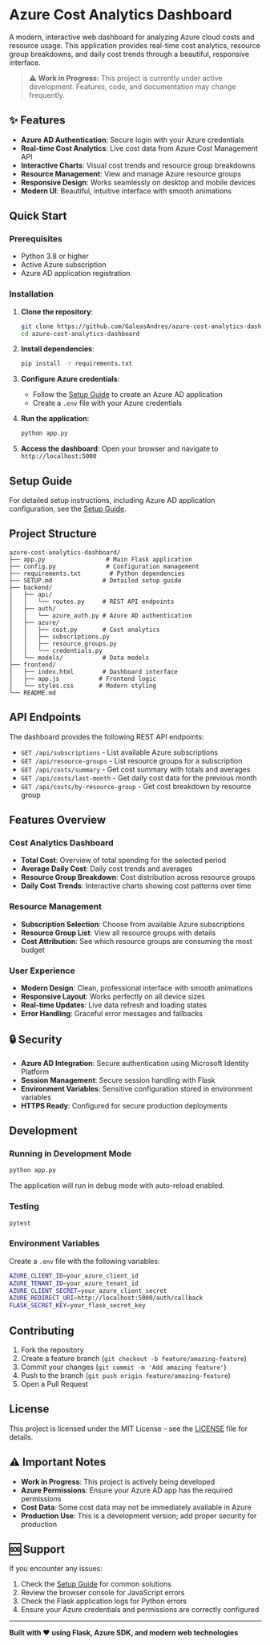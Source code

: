 # Azure Cost Analytics Dashboard

A modern, interactive web dashboard for analyzing Azure cloud costs and resource usage. This application provides real-time cost analytics, resource group breakdowns, and daily cost trends through a beautiful, responsive interface.

> ⚠️ **Work in Progress:** This project is currently under active development. Features, code, and documentation may change frequently.

## ✨ Features

- **Azure AD Authentication**: Secure login with your Azure credentials
- **Real-time Cost Analytics**: Live cost data from Azure Cost Management API
- **Interactive Charts**: Visual cost trends and resource group breakdowns
- **Resource Management**: View and manage Azure resource groups
- **Responsive Design**: Works seamlessly on desktop and mobile devices
- **Modern UI**: Beautiful, intuitive interface with smooth animations

##  Quick Start

### Prerequisites

- Python 3.8 or higher
- Active Azure subscription
- Azure AD application registration

### Installation

1. **Clone the repository**:
   ```bash
   git clone https://github.com/GaleasAndres/azure-cost-analytics-dashboard
   cd azure-cost-analytics-dashboard
   ```

2. **Install dependencies**:
   ```bash
   pip install -r requirements.txt
   ```

3. **Configure Azure credentials**:
   - Follow the [Setup Guide](SETUP.md) to create an Azure AD application
   - Create a `.env` file with your Azure credentials

4. **Run the application**:
   ```bash
   python app.py
   ```

5. **Access the dashboard**:
   Open your browser and navigate to `http://localhost:5000`

## Setup Guide

For detailed setup instructions, including Azure AD application configuration, see the [Setup Guide](SETUP.md).

## Project Structure

```
azure-cost-analytics-dashboard/
├── app.py                 # Main Flask application
├── config.py              # Configuration management
├── requirements.txt        # Python dependencies
├── SETUP.md              # Detailed setup guide
├── backend/
│   ├── api/
│   │   └── routes.py     # REST API endpoints
│   ├── auth/
│   │   └── azure_auth.py # Azure AD authentication
│   ├── azure/
│   │   ├── cost.py       # Cost analytics
│   │   ├── subscriptions.py
│   │   ├── resource_groups.py
│   │   └── credentials.py
│   └── models/           # Data models
├── frontend/
│   ├── index.html        # Dashboard interface
│   ├── app.js           # Frontend logic
│   └── styles.css       # Modern styling
└── README.md
```

## API Endpoints

The dashboard provides the following REST API endpoints:

- `GET /api/subscriptions` - List available Azure subscriptions
- `GET /api/resource-groups` - List resource groups for a subscription
- `GET /api/costs/summary` - Get cost summary with totals and averages
- `GET /api/costs/last-month` - Get daily cost data for the previous month
- `GET /api/costs/by-resource-group` - Get cost breakdown by resource group

## Features Overview

### Cost Analytics Dashboard
- **Total Cost**: Overview of total spending for the selected period
- **Average Daily Cost**: Daily cost trends and averages
- **Resource Group Breakdown**: Cost distribution across resource groups
- **Daily Cost Trends**: Interactive charts showing cost patterns over time

### Resource Management
- **Subscription Selection**: Choose from available Azure subscriptions
- **Resource Group List**: View all resource groups with details
- **Cost Attribution**: See which resource groups are consuming the most budget

### User Experience
- **Modern Design**: Clean, professional interface with smooth animations
- **Responsive Layout**: Works perfectly on all device sizes
- **Real-time Updates**: Live data refresh and loading states
- **Error Handling**: Graceful error messages and fallbacks

## 🔒 Security

- **Azure AD Integration**: Secure authentication using Microsoft Identity Platform
- **Session Management**: Secure session handling with Flask
- **Environment Variables**: Sensitive configuration stored in environment variables
- **HTTPS Ready**: Configured for secure production deployments

## Development

### Running in Development Mode

```bash
python app.py
```

The application will run in debug mode with auto-reload enabled.

### Testing

```bash
pytest
```

### Environment Variables

Create a `.env` file with the following variables:

```bash
AZURE_CLIENT_ID=your_azure_client_id
AZURE_TENANT_ID=your_azure_tenant_id
AZURE_CLIENT_SECRET=your_azure_client_secret
AZURE_REDIRECT_URI=http://localhost:5000/auth/callback
FLASK_SECRET_KEY=your_flask_secret_key
```

## Contributing

1. Fork the repository
2. Create a feature branch (`git checkout -b feature/amazing-feature`)
3. Commit your changes (`git commit -m 'Add amazing feature'`)
4. Push to the branch (`git push origin feature/amazing-feature`)
5. Open a Pull Request

## License

This project is licensed under the MIT License - see the [LICENSE](LICENSE) file for details.

## ⚠️ Important Notes

- **Work in Progress**: This project is actively being developed
- **Azure Permissions**: Ensure your Azure AD app has the required permissions
- **Cost Data**: Some cost data may not be immediately available in Azure
- **Production Use**: This is a development version; add proper security for production

## 🆘 Support

If you encounter any issues:

1. Check the [Setup Guide](SETUP.md) for common solutions
2. Review the browser console for JavaScript errors
3. Check the Flask application logs for Python errors
4. Ensure your Azure credentials and permissions are correctly configured

---

**Built with ❤️ using Flask, Azure SDK, and modern web technologies**


